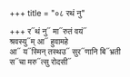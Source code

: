 +++
title = "०८ रथं नु"

+++
र᳓थं नु᳓ मा᳓रुतं वयं᳓  
श्रवस्यु᳓म् आ᳓ हुवामहे  
आ᳓ य᳓स्मिन् तस्थउ᳓ सुर᳓णानि बि᳓भ्रती  
स᳓चा मरु᳓त्सु रोदसी᳓